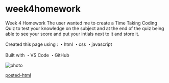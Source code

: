 # week4homework
Week 4 Homework
The user wanted me to create a Time Taking Coding Quiz to test your knowledge on the subject and at the end of the quiz being able to see your score and put your intials next to it and store it.

Created this page using :
・html
・css
・javascript

Built with
・VS Code
・GitHub

![photo](https://github.com/Jesse2360/wk4codequiz/blob/3f668d083b80d110cab0cea23970426e4fd04898/images/Screen%20Shot%20quiz.png)


[posted-html]( https://jesse2360.github.io/wk4codequiz/)
